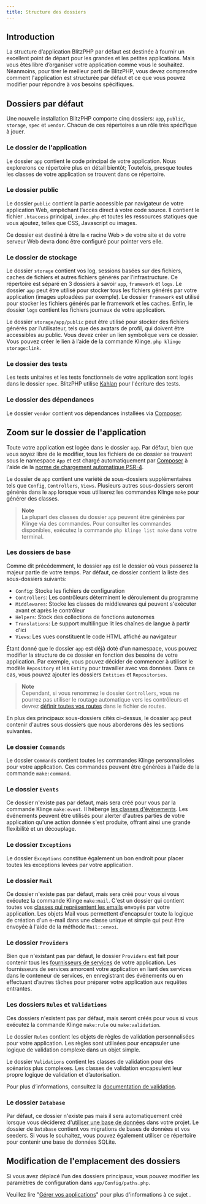 ```yaml
---
title: Structure des dossiers
---
```


<a name="introduction"></a>
## Introduction

La structure d’application BlitzPHP par défaut est destinée à fournir un excellent point de départ pour les grandes et les petites applications. Mais vous êtes libre d’organiser votre application comme vous le souhaitez. Néanmoins, pour tirer le meilleur parti de BlitzPHP, vous devez comprendre comment l'application est structurée par défaut et ce que vous pouvez modifier pour répondre à vos besoins spécifiques.

<a name="dossiers-par-defaut"></a>
## Dossiers par défaut

Une nouvelle installation BlitzPHP comporte cinq dossiers: `app`, `public`, `storage`, `spec` et `vendor`. Chacun de ces répertoires a un rôle très spécifique à jouer.

<a name="le-dossier-de-l-application"></a>
### Le dossier de l'application

Le dossier `app` contient le code principal de votre application. Nous explorerons ce répertoire plus en détail bientôt; Toutefois, presque toutes les classes de votre application se trouvent dans ce répertoire.

<a name="le-dossier-public"></a>
### Le dossier public

Le dossier `public` contient la partie accessible par navigateur de votre application Web, empêchant l’accès direct à votre code source. Il contient le fichier `.htaccess` principal, `index.php` et toutes les ressources statiques que vous ajoutez, telles que CSS, Javascript ou images.

Ce dossier est destiné à être la « racine Web » de votre site et de votre serveur Web devra donc être configuré pour pointer vers elle.

<a name="le-dossier-de-stockage"></a>
### Le dossier de stockage

Le dossier `storage` contient vos log, sessions basées sur des fichiers, caches de fichiers et autres fichiers générés par l’infrastructure. Ce répertoire est séparé en 3 dossiers à savoir `app`, `framework` et `logs`. Le dossier `app` peut être utilisé pour stocker tous les fichiers générés par votre application (images uploadées par exemple). Le dossier `framework` est utilisé pour stocker les fichiers générés par le framework et les caches. Enfin, le dossier `logs` contient les fichiers journaux de votre application.

Le dossier `storage/app/public` peut être utilisé pour stocker des fichiers générés par l’utilisateur, tels que des avatars de profil, qui doivent être accessibles au public. Vous devez créer un lien symbolique vers ce dossier. Vous pouvez créer le lien à l’aide de la commande Klinge. `php klinge storage:link`.

<a name="le-dossier-des-tests"></a>
### Le dossier des tests

Les tests unitaires et les tests fonctionnels de votre application sont logés dans le dossier `spec`. BlitzPHP utilise [Kahlan](https://kahlan.github.io/docs/) pour l'écriture des tests.

<a name="le-dossier-des-dependances"></a>
### Le dossier des dépendances

Le dossier `vendor` contient vos dépendances installées via [Composer](https://getcomposer.org/).

<a name="zoom-sur-le-dossier-de-l-application"></a>
## Zoom sur le dossier de l'application

Toute votre application est logée dans le dossier `app`. Par défaut, bien que vous soyez libre de le modifier, tous les fichiers de ce dossier se trouvent sous le namespace `App` et est chargé automatiquement par [Composer](https://getcomposer.org/) à l'aide de la [norme de chargement automatique PSR-4](https://www.php-fig.org/psr/psr-4/).

Le dossier de `app` contient une variété de sous-dossiers supplémentaires tels que `Config`, `Controllers`, `Views`. Plusieurs autres sous-dossiers seront générés dans le `app` lorsque vous utiliserez les commandes Klinge `make` pour générer des classes.

> **Note**  
> La plupart des classes du dossier `app` peuvent être générées par Klinge via des commandes. Pour consulter les commandes disponibles, exécutez la commande `php klinge list make` dans votre terminal.

<a name="les-dossiers-de-base"></a>
### Les dossiers de base

Comme dit précédemment, le dossier `app` est le dossier où vous passerez la majeur partie de votre temps. Par défaut, ce dossier contient la liste des sous-dossiers suivants:
* `Config`: Stocke les fichiers de configuration
* `Controllers`: Les contrôleurs déterminent le déroulement du programme
* `Middlewares`: Stocke les classes de middlewares qui peuvent s'exécuter avant et après le contrôleur
* `Helpers`: Stock des collections de fonctions autonomes
* `Translations`: Le support multilingue lit les chaînes de langue à partir d'ici
* `Views`: Les vues constituent le code HTML affiché au navigateur

Étant donné que le dossier `app` est déjà doté d'un namespace, vous pouvez modifier la structure de ce dossier en fonction des besoins de votre application. Par exemple, vous pouvez décider de commencer à utiliser le modèle `Repository` et les `Entity` pour travailler avec vos données. Dans ce cas, vous pouvez ajouter les dossiers `Entities` et `Repositories`.

> **Note**  
> Cependant, si vous renommez le dossier `Controllers`, vous ne pourrez pas utiliser le routage automatique vers les contrôleurs et devrez [définir toutes vos routes](/docs/{version}/routage) dans le fichier de routes.

En plus des principaux sous-dossiers cités ci-dessus, le dossier `app` peut contenir d'autres sous dossiers que nous aborderons dès les sections suivantes.

<a name="le-dossier-commands"></a>
### Le dossier `Commands`

Le dossier `Commands` contient toutes les commandes Klinge personnalisées pour votre application. Ces commandes peuvent être générées à l'aide de la commande `make:command`.

<a name="le-dossier-events"></a>
### Le dossier `Events`

Ce dossier n'existe pas par défaut, mais sera créé pour vous par la commande Klinge `make:event`. Il héberge [les classes d'événements](/docs/{version}/evenements). Les événements peuvent être utilisés pour alerter d'autres parties de votre application qu'une action donnée s'est produite, offrant ainsi une grande flexibilité et un découplage.

<a name="le-dossier-exceptions"></a>
### Le dossier `Exceptions`

Le dossier `Exceptions` constitue également un bon endroit pour placer toutes les exceptions levées par votre application.

<a name="le-dossier-mail"></a>
### Le dossier `Mail`

Ce dossier n'existe pas par défaut, mais sera créé pour vous si vous exécutez la commande Klinge `make:mail`. C'est un dossier qui contient toutes vos [classes qui représentent les emails](/docs/{version}/email) envoyés par votre application. Les objets Mail vous permettent d'encapsuler toute la logique de création d'un e-mail dans une classe unique et simple qui peut être envoyée à l'aide de la méthode `Mail::envoi`.

<a name="le-dossier-providers"></a>
### Le dossier `Providers`

Bien que n'existant pas par défaut, le dossier `Providers` est fait pour contenir tous les [fournisseurs de services](/docs/{version}/conteneur) de votre application. Les fournisseurs de services amorcent votre application en liant des services dans le conteneur de services, en enregistrant des événements ou en effectuant d’autres tâches pour préparer votre application aux requêtes entrantes.

<a name="le-dossier-rules"></a>
### Les dossiers `Rules` et `Validations`

Ces dossiers n'existent pas par défaut, mais seront créés pour vous si vous exécutez la commande Klinge `make:rule` ou `make:validation`. 

Le dossier `Rules` contient les objets de règles de validation personnalisées pour votre application. Les règles sont utilisées pour encapsuler une logique de validation complexe dans un objet simple. 

Le dossier `Validations` contient les classes de validation pour des scénarios plus complexes. Les classes de validation encapsulent leur propre logique de validation et d’autorisation.

Pour plus d’informations, consultez la [documentation de validation](/docs/{version}/validation).

<a name="le-dossier-database"></a>
### Le dossier `Database`

Par défaut, ce dossier n'existe pas mais il sera automatiquement créé lorsque vous déciderez d'[utiliser une base de données](/docs/{version}/base-de-donnees) dans votre projet. Le dossier de `Database` contient vos migrations de bases de données et vos seeders. Si vous le souhaitez, vous pouvez également utiliser ce répertoire pour contenir une base de données SQLite.

<a name="modification-de-l-emplacement-des-dossiers"></a>
## Modification de l'emplacement des dossiers

Si vous avez déplacé l'un des dossiers principaux, vous pouvez modifier les paramètres de configuration dans `app/Config/paths.php`.

Veuillez lire "[Gérer vos applications](/docs/{version}/gerez-vos-applications)" pour plus d'informations à ce sujet .